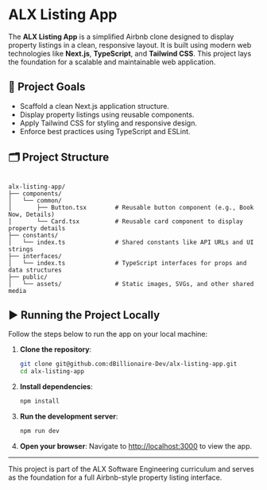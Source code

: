 # ALX Listing App

The **ALX Listing App** is a simplified Airbnb clone designed to display property listings in a clean, responsive layout. It is built using modern web technologies like **Next.js**, **TypeScript**, and **Tailwind CSS**. This project lays the foundation for a scalable and maintainable web application.

## 🧾 Project Goals

- Scaffold a clean Next.js application structure.
- Display property listings using reusable components.
- Apply Tailwind CSS for styling and responsive design.
- Enforce best practices using TypeScript and ESLint.

## 🗂️ Project Structure

```

alx-listing-app/
├── components/
│   └── common/
│       ├── Button.tsx        # Reusable button component (e.g., Book Now, Details)
│       └── Card.tsx          # Reusable card component to display property details
├── constants/
│   └── index.ts              # Shared constants like API URLs and UI strings
├── interfaces/
│   └── index.ts              # TypeScript interfaces for props and data structures
├── public/
│   └── assets/               # Static images, SVGs, and other shared media

````

## ▶️ Running the Project Locally

Follow the steps below to run the app on your local machine:

1. **Clone the repository**:
   ```bash
   git clone git@github.com:dBillionaire-Dev/alx-listing-app.git
   cd alx-listing-app


2. **Install dependencies**:

   ```bash
   npm install


3. **Run the development server**:

   ```bash
   npm run dev
   

4. **Open your browser**:
   Navigate to [http://localhost:3000](http://localhost:3000) to view the app.

---

This project is part of the ALX Software Engineering curriculum and serves as the foundation for a full Airbnb-style property listing interface.

```
